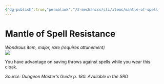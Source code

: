 ```yaml
---
{"dg-publish":true,"permalink":"/3-mechanics/cli/items/mantle-of-spell-resistance/","tags":["ttrpg-cli/compendium/src/5e/dmg","ttrpg-cli/item/attunement/required","ttrpg-cli/item/rarity/rare","ttrpg-cli/item/tier/major"]}
---
```


# Mantle of Spell Resistance
*Wondrous item, major, rare (requires attunement)*  
![](3-Mechanics/CLI/items/img/mantle-of-spell-resistance.webp#right)


You have advantage on saving throws against spells while you wear this cloak.

*Source: Dungeon Master's Guide p. 180. Available in the <span title='Systems Reference Document (5.1)'>SRD</span>*